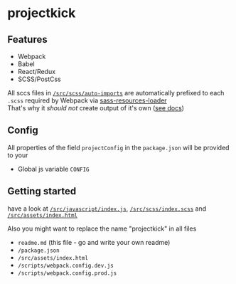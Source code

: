 # projectkick

## Features
* Webpack
* Babel
* React/Redux
* SCSS/PostCss

All sccs files in [`/src/scss/auto-imports`](/src/scss/auto-imports) are automatically prefixed to each `.scss` required by Webpack via [sass-resources-loader](https://www.npmjs.com/package/sass-resources-loader)  
That's why it *should not* create output of it's own ([see docs](https://www.npmjs.com/package/sass-resources-loader#tips)) 

## Config
All properties of the field `projectConfig` in the `package.json` will be provided to your 
* Global js variable `CONFIG`

## Getting started
have a look at [`/src/javascript/index.js`](/src/javascript/index.js), [`/src/scss/index.scss`](/src/scss/index.scss) and [`/src/assets/index.html`](/src/assets/index.html)

Also you might want to replace the name "projectkick" in all files
* `readme.md` (this file - go and write your own readme)
* `/package.json`
* `/src/assets/index.html`
* `/scripts/webpack.config.dev.js`
* `/scripts/webpack.config.prod.js`
